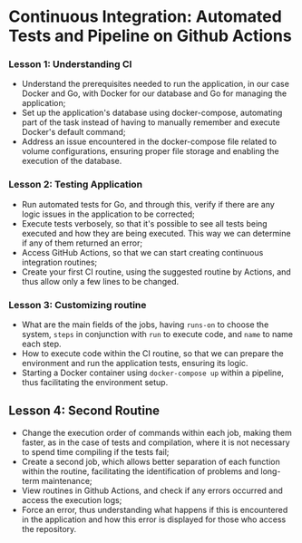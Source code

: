# Continuous Integration: Automated Tests and Pipeline on Github Actions

### Lesson 1: Understanding CI

- Understand the prerequisites needed to run the application, in our case Docker and Go, with Docker for our database and Go for managing the application;
- Set up the application's database using docker-compose, automating part of the task instead of having to manually remember and execute Docker's default command;
- Address an issue encountered in the docker-compose file related to volume configurations, ensuring proper file storage and enabling the execution of the database.

### Lesson 2: Testing Application

- Run automated tests for Go, and through this, verify if there are any logic issues in the application to be corrected;
- Execute tests verbosely, so that it's possible to see all tests being executed and how they are being executed. This way we can determine if any of them returned an error;
- Access GitHub Actions, so that we can start creating continuous integration routines;
- Create your first CI routine, using the suggested routine by Actions, and thus allow only a few lines to be changed.

### Lesson 3: Customizing routine

- What are the main fields of the jobs, having `runs-on` to choose the system, `steps` in conjunction with `run` to execute code, and `name` to name each step.
- How to execute code within the CI routine, so that we can prepare the environment and run the application tests, ensuring its logic.
- Starting a Docker container using `docker-compose up` within a pipeline, thus facilitating the environment setup.

## Lesson 4: Second Routine

- Change the execution order of commands within each job, making them faster, as in the case of tests and compilation, where it is not necessary to spend time compiling if the tests fail;
- Create a second job, which allows better separation of each function within the routine, facilitating the identification of problems and long-term maintenance;
- View routines in Github Actions, and check if any errors occurred and access the execution logs;
- Force an error, thus understanding what happens if this is encountered in the application and how this error is displayed for those who access the repository.